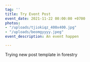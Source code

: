 ```yaml
---
tag: ''
title: Try Event Post
event_date: 2021-11-22 00:00:00 +0700
photos:
- "/uploads/tjiokiqz_400x400.jpg"
- "/uploads/beomgyyyy.jpeg"
event_description: An event happen

---
```

Trying new post template in forestry